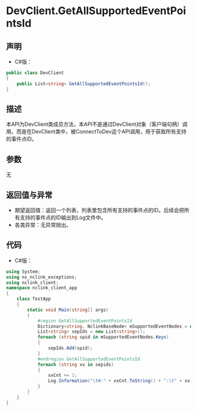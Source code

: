 # DevClient.GetAllSupportedEventPointsId

## 声明

- C#版：

```c#
public class DevClient
{
    public List<string> GetAllSupportedEventPointsId();
}
```

## 描述

​        本API为DevClient类成员方法，本API不是通过DevClient对象（客户端句柄）调用，而是在DevClient类中，被ConnectToDev这个API调用，用于获取所有支持的事件点ID。

## 参数

无

## 返回值与异常

- 期望返回值：返回一个列表，列表里包含所有支持的事件点的ID。后续会把所有支持的事件点的ID输出到Log文件中。
- 各类异常：无异常抛出。

## 代码

- C#版：

```c#
using System;
using ns_nclink_exceptions;
using nclink_client;
namespace nclink_client_app
{
    class TestApp
    {
        static void Main(string[] args)
        {
            #region GetAllSupportedEventPointsId
            Dictionary<string, NclinkBaseNode> mSupportedEventNodes = null;
            List<string> sepIds = new List<string>();
            foreach (string spid in mSupportedEventNodes.Keys)
            {
                sepIds.Add(spid);
            }
            #endregion GetAllSupportedEventPointsId
            foreach (string xx in sepids)
            {
                xxCnt += 1;
                Log.Information("\t#:" + xxCnt.ToString() + ":\t" + xx);
            }
        }
    }
}
```

